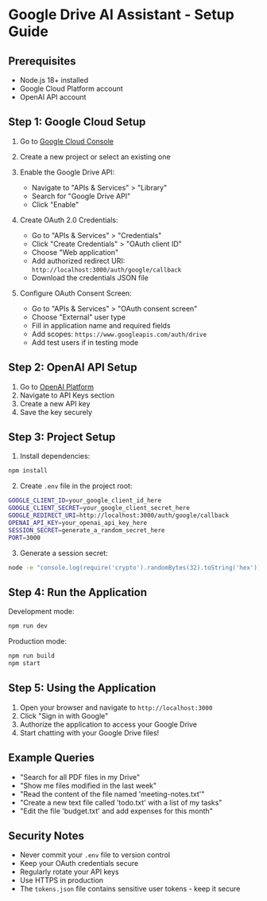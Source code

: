 # Google Drive AI Assistant - Setup Guide

## Prerequisites
- Node.js 18+ installed
- Google Cloud Platform account
- OpenAI API account

## Step 1: Google Cloud Setup

1. Go to [Google Cloud Console](https://console.cloud.google.com/)
2. Create a new project or select an existing one
3. Enable the Google Drive API:
   - Navigate to "APIs & Services" > "Library"
   - Search for "Google Drive API"
   - Click "Enable"

4. Create OAuth 2.0 Credentials:
   - Go to "APIs & Services" > "Credentials"
   - Click "Create Credentials" > "OAuth client ID"
   - Choose "Web application"
   - Add authorized redirect URI: `http://localhost:3000/auth/google/callback`
   - Download the credentials JSON file

5. Configure OAuth Consent Screen:
   - Go to "APIs & Services" > "OAuth consent screen"
   - Choose "External" user type
   - Fill in application name and required fields
   - Add scopes: `https://www.googleapis.com/auth/drive`
   - Add test users if in testing mode

## Step 2: OpenAI API Setup

1. Go to [OpenAI Platform](https://platform.openai.com/)
2. Navigate to API Keys section
3. Create a new API key
4. Save the key securely

## Step 3: Project Setup

1. Install dependencies:
```bash
npm install
```

2. Create `.env` file in the project root:
```bash
GOOGLE_CLIENT_ID=your_google_client_id_here
GOOGLE_CLIENT_SECRET=your_google_client_secret_here
GOOGLE_REDIRECT_URI=http://localhost:3000/auth/google/callback
OPENAI_API_KEY=your_openai_api_key_here
SESSION_SECRET=generate_a_random_secret_here
PORT=3000
```

3. Generate a session secret:
```bash
node -e "console.log(require('crypto').randomBytes(32).toString('hex'))"
```

## Step 4: Run the Application

Development mode:
```bash
npm run dev
```

Production mode:
```bash
npm run build
npm start
```

## Step 5: Using the Application

1. Open your browser and navigate to `http://localhost:3000`
2. Click "Sign in with Google"
3. Authorize the application to access your Google Drive
4. Start chatting with your Google Drive files!

## Example Queries

- "Search for all PDF files in my Drive"
- "Show me files modified in the last week"
- "Read the content of the file named 'meeting-notes.txt'"
- "Create a new text file called 'todo.txt' with a list of my tasks"
- "Edit the file 'budget.txt' and add expenses for this month"

## Security Notes

- Never commit your `.env` file to version control
- Keep your OAuth credentials secure
- Regularly rotate your API keys
- Use HTTPS in production
- The `tokens.json` file contains sensitive user tokens - keep it secure

